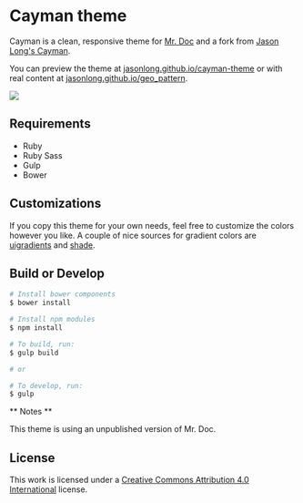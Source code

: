 # Cayman theme

Cayman is a clean, responsive theme for [Mr. Doc](https://github.com/mr-doc/mr-doc) and a fork from [Jason Long's Cayman](https://github.com/jasonlong/cayman-theme).

You can preview the theme at [jasonlong.github.io/cayman-theme](http://jasonlong.github.io/cayman-theme) or with real content at [jasonlong.github.io/geo_pattern](http://jasonlong.github.io/geo_pattern).

![](http://cl.ly/image/1T3r3d18311V/content)

## Requirements

* Ruby
* Ruby Sass
* Gulp
* Bower

## Customizations

If you copy this theme for your own needs, feel free to customize the colors however you like. A couple of nice sources for gradient colors are [uigradients](http://uigradients.com) and [shade](http://jxnblk.com/shade/).

## Build or Develop

```bash
# Install bower components
$ bower install

# Install npm modules
$ npm install

# To build, run:
$ gulp build

# or

# To develop, run:
$ gulp
```
** Notes **

This theme is using an unpublished version of Mr. Doc.

## License

This work is licensed under a [Creative Commons Attribution 4.0 International](http://creativecommons.org/licenses/by/4.0/) license.

